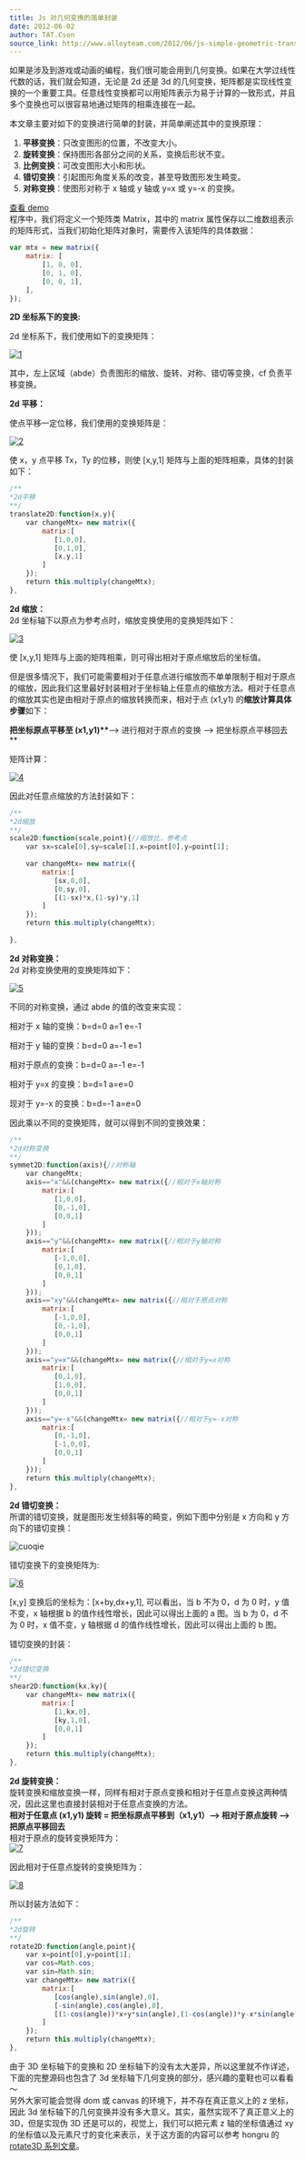 ```yaml
---
title: Js 对几何变换的简单封装
date: 2012-06-02
author: TAT.Cson
source_link: http://www.alloyteam.com/2012/06/js-simple-geometric-transformation-the-package/
---
```


如果是涉及到游戏或动画的编程，我们很可能会用到几何变换。如果在大学过线性代数的话，我们就会知道，无论是 2d 还是 3d 的几何变换，矩阵都是实现线性变换的一个重要工具。任意线性变换都可以用矩阵表示为易于计算的一致形式，并且多个变换也可以很容易地通过矩阵的相乘连接在一起。

本文章主要对如下的变换进行简单的封装，并简单阐述其中的变换原理：

1.  **平移变换**：只改变图形的位置，不改变大小。
2.  **旋转变换**：保持图形各部分之间的关系，变换后形状不变。
3.  **比例变换**：可改变图形大小和形状。
4.  **错切变换**：引起图形角度关系的改变，甚至导致图形发生畸变。
5.  **对称变换**：使图形对称于 x 轴或 y 轴或 y=x 或 y=-x 的变换。

[查看 demo](http://www.alloyteam.com/wp-content/uploads/2012/06/main.html "查看 demo")  
程序中，我们将定义一个矩阵类 Matrix，其中的 matrix 属性保存以二维数组表示的矩阵形式，当我们初始化矩阵对象时，需要传入该矩阵的具体数据：

```javascript
var mtx = new matrix({
    matrix: [
        [1, 0, 0],
        [0, 1, 0],
        [0, 0, 1],
    ],
});
```

**2D 坐标系下的变换:**

2d 坐标系下，我们使用如下的变换矩阵：

[![](http://www.alloyteam.com/wp-content/uploads/2012/06/1.jpg "1")](http://www.alloyteam.com/wp-content/uploads/2012/06/1.jpg)

其中，左上区域（abde）负责图形的缩放、旋转、对称、错切等变换，cf 负责平移变换。

**2d 平移：**

使点平移一定位移，我们使用的变换矩阵是：

[![](http://www.alloyteam.com/wp-content/uploads/2012/06/21.jpg "2")](http://www.alloyteam.com/wp-content/uploads/2012/06/21.jpg)

使 x，y 点平移 Tx，Ty 的位移，则使 \[x,y,1] 矩阵与上面的矩阵相乘，具体的封装如下：

```javascript
/**
*2d平移
**/
translate2D:function(x,y){
    var changeMtx= new matrix({
        matrix:[
           [1,0,0],
           [0,1,0],
           [x,y,1]
        ]
    });
    return this.multiply(changeMtx);
},
```

**2d 缩放：**  
2d 坐标轴下以原点为参考点时，缩放变换使用的变换矩阵如下：

[![](http://www.alloyteam.com/wp-content/uploads/2012/06/3.jpg "3")](http://www.alloyteam.com/wp-content/uploads/2012/06/3.jpg)

使 \[x,y,1] 矩阵与上面的矩阵相乘，则可得出相对于原点缩放后的坐标值。

但是很多情况下，我们可能需要相对于任意点进行缩放而不单单限制于相对于原点的缩放，因此我们这里最好封装相对于坐标轴上任意点的缩放方法。相对于任意点的缩放其实也是由相对于原点的缩放转换而来，相对于点 (x1,y1) 的**缩放计算具体步骤**如下：

**把坐标原点平移至 (x1,y1)\*\***--> 进行相对于原点的变换 --> 把坐标原点平移回去 \*\*

矩阵计算：

[![](http://www.alloyteam.com/wp-content/uploads/2012/06/41-300x77.jpg "4")](http://www.alloyteam.com/wp-content/uploads/2012/06/41.jpg)

因此对任意点缩放的方法封装如下：

```javascript
/**
*2d缩放
**/
scale2D:function(scale,point){//缩放比，参考点
    var sx=scale[0],sy=scale[1],x=point[0],y=point[1];
 
    var changeMtx= new matrix({
        matrix:[
           [sx,0,0],
           [0,sy,0],
           [(1-sx)*x,(1-sy)*y,1]
        ]
    });
    return this.multiply(changeMtx);                
 
},
```

**2d 对称变换：**  
2d 对称变换使用的变换矩阵如下：

[![](http://www.alloyteam.com/wp-content/uploads/2012/06/5.jpg "5")](http://www.alloyteam.com/wp-content/uploads/2012/06/5.jpg)

不同的对称变换，通过 abde 的值的改变来实现：

相对于 x 轴的变换：b=d=0 a=1 e=-1

相对于 y 轴的变换：b=d=0 a=-1 e=1

相对于原点的变换：b=d=0 a=-1 e=-1

相对于 y=x 的变换：b=d=1 a=e=0

现对于 y=-x 的变换：b=d=-1 a=e=0

因此乘以不同的变换矩阵，就可以得到不同的变换效果：

```javascript
/**
*2d对称变换
**/
symmet2D:function(axis){//对称轴
    var changeMtx;
    axis=="x"&&(changeMtx= new matrix({//相对于x轴对称
        matrix:[
           [1,0,0],
           [0,-1,0],
           [0,0,1]
        ]
    }));
    axis=="y"&&(changeMtx= new matrix({//相对于y轴对称
        matrix:[
           [-1,0,0],
           [0,1,0],
           [0,0,1]
        ]
    }));
    axis=="xy"&&(changeMtx= new matrix({//相对于原点对称
        matrix:[
           [-1,0,0],
           [0,-1,0],
           [0,0,1]
        ]
    }));
    axis=="y=x"&&(changeMtx= new matrix({//相对于y=x对称
        matrix:[
           [0,1,0],
           [1,0,0],
           [0,0,1]
        ]
    }));
    axis=="y=-x"&&(changeMtx= new matrix({//相对于y=-x对称
        matrix:[
           [0,-1,0],
           [-1,0,0],
           [0,0,1]
        ]
    }));
    return this.multiply(changeMtx);
},
```

**2d 错切变换：**  
所谓的错切变换，就是图形发生倾斜等的畸变，例如下图中分别是 x 方向和 y 方向下的错切变换：

![](http://pic002.cnblogs.com/images/2012/273330/2012050617505635.jpg "cuoqie")

错切变换下的变换矩阵为:

[![](http://www.alloyteam.com/wp-content/uploads/2012/06/6.jpg "6")](http://www.alloyteam.com/wp-content/uploads/2012/06/6.jpg)

\[x,y] 变换后的坐标为：\[x+by,dx+y,1], 可以看出，当 b 不为 0，d 为 0 时，y 值不变，x 轴根据 b 的值作线性增长，因此可以得出上面的 a 图。当 b 为 0，d 不为 0 时，x 值不变，y 轴根据 d 的值作线性增长，因此可以得出上面的 b 图。

错切变换的封装：

```javascript
/**
*2d错切变换
**/
shear2D:function(kx,ky){
    var changeMtx= new matrix({
        matrix:[
           [1,kx,0],
           [ky,1,0],
           [0,0,1]
        ]
    });
    return this.multiply(changeMtx);
},
```

**2d 旋转变换：**  
旋转变换和缩放变换一样，同样有相对于原点变换和相对于任意点变换这两种情况，因此这里也直接封装相对于任意点变换的方法。  
**相对于任意点 (x1,y1) 旋转 = 把坐标原点平移到（x1,y1）--> 相对于原点旋转 --> 把原点平移回去**  
相对于原点的旋转变换矩阵为：  
[![](http://www.alloyteam.com/wp-content/uploads/2012/06/7.jpg "7")](http://www.alloyteam.com/wp-content/uploads/2012/06/7.jpg)

因此相对于任意点旋转的变换矩阵为：

[![](http://www.alloyteam.com/wp-content/uploads/2012/06/8-300x76.jpg "8")](http://www.alloyteam.com/wp-content/uploads/2012/06/8.jpg)

所以封装方法如下：

```javascript
/**
*2d旋转
**/
rotate2D:function(angle,point){
    var x=point[0],y=point[1];
    var cos=Math.cos;
    var sin=Math.sin;
    var changeMtx= new matrix({
        matrix:[
           [cos(angle),sin(angle),0],
           [-sin(angle),cos(angle),0],
           [(1-cos(angle))*x+y*sin(angle),(1-cos(angle))*y-x*sin(angle),1]
        ]
    });
    return this.multiply(changeMtx);
},
```

由于 3D 坐标轴下的变换和 2D 坐标轴下的没有太大差异，所以这里就不作详述，下面的完整源码也包含了 3d 坐标轴下几何变换的部分，感兴趣的童鞋也可以看看～  
另外大家可能会觉得 dom 或 canvas 的环境下，并不存在真正意义上的 z 坐标，因此 3d 坐标轴下的几何变换并没有多大意义。其实，虽然实现不了真正意义上的 3D，但是实现伪 3D 还是可以的，视觉上，我们可以把元素 z 轴的坐标值通过 xy 的坐标值以及元素尺寸的变化来表示，关于这方面的内容可以参考 hongru 的 [rotate3D 系列文章](http://www.cnblogs.com/hongru/archive/2011/09/12/2174187.html "rotate3D 系列文章")。